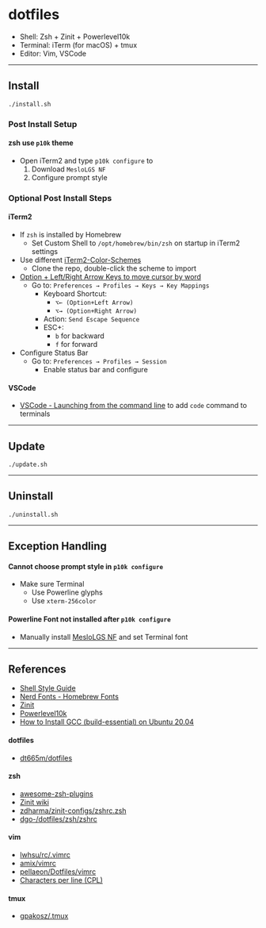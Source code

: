 # dotfiles
- Shell: Zsh + Zinit + Powerlevel10k
- Terminal: iTerm (for macOS) + tmux
- Editor: Vim, VSCode

---

## Install
```console
./install.sh
```

### Post Install Setup

#### zsh use `p10k` theme
- Open iTerm2 and type `p10k configure` to
	1. Download `MesloLGS NF`
	2. Configure prompt style

### Optional Post Install Steps

#### iTerm2
- If `zsh` is installed by Homebrew
	- Set Custom Shell to `/opt/homebrew/bin/zsh` on startup in iTerm2 settings
- Use different [iTerm2-Color-Schemes](https://github.com/mbadolato/iTerm2-Color-Schemes)
	- Clone the repo, double-click the scheme to import
- [Option + Left/Right Arrow Keys to move cursor by word](http://tgmerritt.github.io/jekyll/update/2015/06/23/option-arrow-in-iterm2.html)
	- Go to: `Preferences → Profiles → Keys → Key Mappings`
		- Keyboard Shortcut:
			- `⌥← (Option+Left Arrow)`
			- `⌥→ (Option+Right Arrow)`
		- Action: `Send Escape Sequence`
		- ESC+:
			- `b` for backward
			- `f` for forward
- Configure Status Bar
	- Go to: `Preferences → Profiles → Session`
		- Enable status bar and configure

#### VSCode
- [VSCode - Launching from the command line](https://code.visualstudio.com/docs/setup/mac#_launching-from-the-command-line) to add `code` command to terminals

---

## Update
```console
./update.sh
```

---

## Uninstall
```console
./uninstall.sh
```

---

## Exception Handling

#### Cannot choose prompt style in `p10k configure`
- Make sure Terminal
	- Use Powerline glyphs
	- Use `xterm-256color` 

#### Powerline Font not installed after `p10k configure`
- Manually install [MesloLGS NF](https://github.com/romkatv/powerlevel10k#manual-font-installation) and set Terminal font

---

## References
- [Shell Style Guide](https://google.github.io/styleguide/shellguide.html)
- [Nerd Fonts - Homebrew Fonts](https://github.com/ryanoasis/nerd-fonts#option-4-homebrew-fonts)
- [Zinit](https://github.com/zdharma-continuum/zinit)
- [Powerlevel10k](https://github.com/romkatv/powerlevel10k)
- [How to Install GCC (build-essential) on Ubuntu 20.04](https://linuxize.com/post/how-to-install-gcc-on-ubuntu-20-04/)

#### dotfiles
- [dt665m/dotfiles](https://github.com/dt665m/dotfiles)

#### zsh
- [awesome-zsh-plugins](https://github.com/unixorn/awesome-zsh-plugins)
- [Zinit wiki](https://zdharma-continuum.github.io/zinit/wiki/)
- [zdharma/zinit-configs/zshrc.zsh](https://github.com/zdharma-continuum/zinit-configs/blob/master/psprint/zshrc.zsh)
- [dgo-/dotfiles/zsh/zshrc](https://github.com/dgo-/dotfiles/blob/master/zsh/zshrc)

#### vim
- [lwhsu/rc/.vimrc](https://github.com/lwhsu/rc/blob/master/.vimrc)
- [amix/vimrc](https://github.com/amix/vimrc)
- [pellaeon/Dotfiles/vimrc](https://github.com/pellaeon/Dotfiles/blob/master/vimrc)
- [Characters per line (CPL)](https://en.wikipedia.org/wiki/Characters_per_line)

#### tmux
- [gpakosz/.tmux](https://github.com/gpakosz/.tmux)